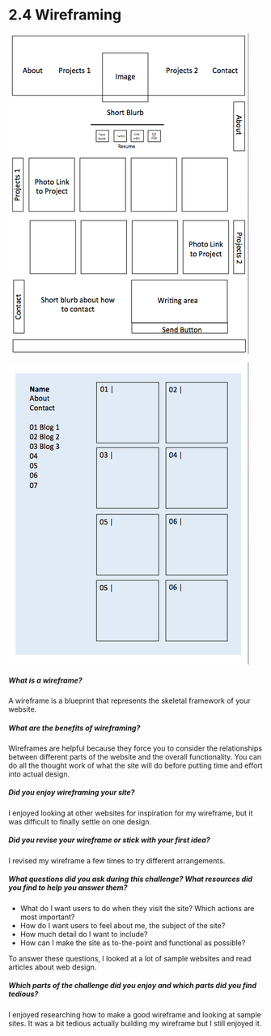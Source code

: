 # 2.4 Wireframing

![Site Map](/week-2/imgs/wireframe-index.png)

![Site Map](/week-2/imgs/wireframe-blog-index.png)

##### What is a wireframe?

A wireframe is a blueprint that represents the skeletal framework of your website.

##### What are the benefits of wireframing?

Wireframes are helpful because they force you to consider the relationships between different parts of the website and the overall functionality. You can do all the thought work of what the site will do before putting time and effort into actual design.

##### Did you enjoy wireframing your site?

I enjoyed looking at other websites for inspiration for my wireframe, but it was difficult to finally settle on one design.

##### Did you revise your wireframe or stick with your first idea?

I revised my wireframe a few times to try different arrangements.

##### What questions did you ask during this challenge? What resources did you find to help you answer them?

- What do I want users to do when they visit the site? Which actions are most important?
- How do I want users to feel about me, the subject of the site?
- How much detail do I want to include?
- How can I make the site as to-the-point and functional as possible?

To answer these questions, I looked at a lot of sample websites and read articles about web design.

##### Which parts of the challenge did you enjoy and which parts did you find tedious?

I enjoyed researching how to make a good wireframe and looking at sample sites. It was a bit tedious actually building my wireframe but I still enjoyed it.